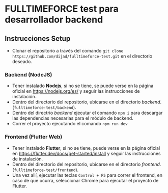 # FULLTIMEFORCE test para desarrollador backend

## Instrucciones Setup

- Clonar el repositorio a través del comando `git clone https://github.com/dijad/fulltimeforce-test.git` en el directorio deseado.
 
### Backend (NodeJS)

- Tener instalado **Nodejs**, si no se tiene, se puede verse en la página oficial en https://nodejs.org/es/ y seguir las instrucciones de instalación..
- Dentro del directorio del repositorio, ubicarse en el directorio *backend*. (`fulltimeforce-test/backend`).
- Dentro del directrio *backend* ejecutar el comando `npm i` para descargar las dependencias necesarias para el módulo de backend.
- Correr el proyecto ejecutando el comando `npm run dev`

### Frontend (Flutter Web)

- Tener instalado **Flutter**, si no se tiene, puede verse en la página oficial en https://flutter.dev/docs/get-started/install y seguir las instrucciones de instalación.
- Dentro del directorio del repositorio, ubicarse en el directorio *frontend*. (`fulltimeforce-test/frontend`).
- Una vez allí, ejecutar las teclas `Control + F5` para correr el frontend, en caso de que ocurra, seleccionar Chrome para ejecutar el proyecto de Flutter.
